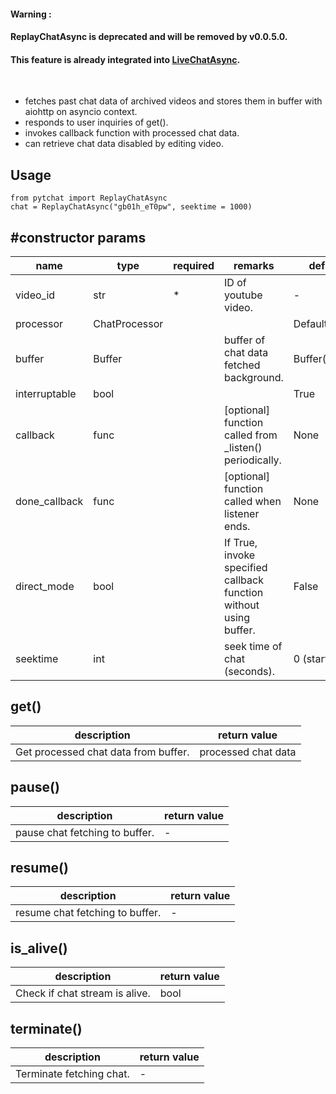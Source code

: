 #### Warning : <br>
#### ReplayChatAsync is deprecated and will be removed by v0.0.5.0. <br>
#### This feature is already integrated into [LiveChatAsync](https://github.com/taizan-hokuto/pytchat/wiki/LiveChatAsync).
<br>


+ fetches past chat data of archived videos and stores them in buffer with aiohttp on asyncio context.
+ responds to user inquiries of get().
+ invokes callback function with processed chat data.
+ can retrieve chat data disabled by editing video.

## Usage
```
from pytchat import ReplayChatAsync
chat = ReplayChatAsync("gb01h_eT0pw", seektime = 1000)
```
## #constructor params

name|type|required|remarks|default value
---|---|---|---|---
video_id|str|*|ID of youtube video.|-
processor|ChatProcessor|||DefaultProcessor
buffer|Buffer||buffer of chat data fetched background.|Buffer(maxsize=20)
interruptable|bool|||True
callback|func||[optional] function called from _listen() periodically.|None
done_callback|func||[optional] function called when listener ends.|None
direct_mode|bool| |If True, invoke specified callback function without using buffer.|False
seektime|int| |seek time of chat (seconds).|0 (start of chat)

## get()
description|return value
---|---
Get processed chat data from buffer.|processed chat data

## pause()
description|return value
---|---
pause chat fetching to buffer.|-

## resume()
description|return value
---|---
resume chat fetching to buffer.|-

## is_alive()
description|return value
---|---
Check if chat stream is alive.|bool

## terminate()
description|return value
---|---
Terminate fetching chat.|-

